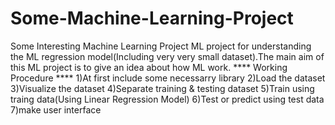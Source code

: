 # Some-Machine-Learning-Project
Some Interesting Machine Learning Project
ML project for understanding the ML regression model(Including very very small dataset).The main aim of this ML project is to give an idea about how ML work.
**** Working Procedure ****
1)At first include some necessarry library
2)Load the dataset
3)Visualize the dataset
4)Separate training & testing dataset
5)Train using traing data(Using Linear Regression Model)
6)Test or predict using test data
7)make user interface
